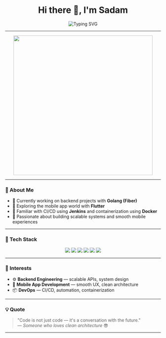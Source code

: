 <h1 align="center">
  Hi there 👋, I'm Sadam
</h1>

<p align="center">
  <img src="https://readme-typing-svg.herokuapp.com?font=Fira+Code&size=22&pause=1000&center=true&vCenter=true&color=00C6FF&width=435&lines=Backend+Dev+%7C+Golang+Enthusiast;Mobile+App+Dev+%7C+Flutter+Learner;Code.+Build.+Ship.+Repeat.🚀" alt="Typing SVG" />
</p>

---
<p align="center">
  <img src="https://media3.giphy.com/media/v1.Y2lkPTc5MGI3NjExa25wZjNvbWxwNHFucjZtNGJkcWN3dmVuYnUxb2hnOWlzMDBiOGp4MSZlcD12MV9pbnRlcm5hbF9naWZfYnlfaWQmY3Q9Zw/0lGd2OXXHe4tFhb7Wh/giphy.gif" width="450" />
</p>

---

### 🧠 About Me

- 🔭 Currently working on backend projects with **Golang (Fiber)**
- 📱 Exploring the mobile app world with **Flutter**
- 🔧 Familiar with CI/CD using **Jenkins** and containerization using **Docker**
- 🌱 Passionate about building scalable systems and smooth mobile experiences

---

### 💼 Tech Stack

<p align="center">
  <img src="https://img.shields.io/badge/Go-00ADD8?style=for-the-badge&logo=go&logoColor=white" />
  <img src="https://img.shields.io/badge/Dart-0175C2?style=for-the-badge&logo=dart&logoColor=white" />
  <img src="https://img.shields.io/badge/Flutter-02569B?style=for-the-badge&logo=flutter&logoColor=white" />
  <img src="https://img.shields.io/badge/Docker-2496ED?style=for-the-badge&logo=docker&logoColor=white" />
  <img src="https://img.shields.io/badge/Jenkins-D24939?style=for-the-badge&logo=jenkins&logoColor=white" />
  <img src="https://img.shields.io/badge/JavaScript-F7DF1E?style=for-the-badge&logo=javascript&logoColor=black" />
</p>

---

### 🎯 Interests

- ⚙️ **Backend Engineering** — scalable APIs, system design
- 📱 **Mobile App Development** — smooth UX, clean architecture
- 📦 **DevOps** — CI/CD, automation, containerization

---

### 💡 Quote

> "Code is not just code — it's a conversation with the future."  
> — *Someone who loves clean architecture* 😎

---
